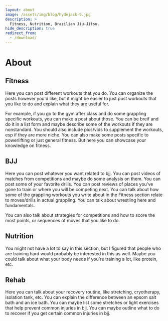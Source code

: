 ```yaml
---
layout: about
image: /assets/img/blog/hydejack-9.jpg
description: >
  Fitness, Nutrition, Brazilian Jiu-Jitsu.
hide_description: true
redirect_from:
  - /download/
---
```


# About

<!--author-->

<!-- 
## Hydejack

A boutique Jekyll theme for hackers, nerds, and academics.  
{:.lead}

1. this list will be replaced by the toc
{:toc .large-only}

![Screenshot](assets/img/blog/hydejack-9.jpg){:.lead width="1920" height="1080" loading="lazy"}

Hydejack's cover page on a variety of screen sizes.
{:.figcaption}
-->

<!--
**Hydejack** is a boutique Jekyll theme for hackers, nerds, and academics, with a focus on personal sites that are meant to impress. 

It includes a blog that is suitable for both prose and technical documentation, a portfolio to showcase your projects, and a resume template that looks amazing on the web and in print.

> Your complete presence on the web — A [blog], [portfolio], and [resume].
{:.lead}
-->

## Fitness

Here you can post different workouts that you do. You can organize the posts however you'd like, but it might be easier to just post workouts that you like to do and explain what they are useful for. 

For example, if you go to the gym after class and do some grappling specific workouts, you can make a post about those. You can be breif and do it in a list form and maybe describe some of the workouts if they are nonstandard. You should also include pics/vids to supplement the workouts, esp if they are more niche. You can also make some posts specific to powerlifting or just general fitness. But here you can showcase your knowledge on fitness. 

## BJJ

Here you can post whatever you want related to bjj. You can post videos of matches from competitions and maybe do some analysis on them. You can post some of your favorite drills. You can post reviews of places you've gone to train or where you will be competing next. You can talk about how some of the grappling workouts you write about in the Fitness section relate to moves/drills in actual grappling. You can talk about wrestling here and fundamentals.

You can also talk about strategies for competitions and how to score the most points, or sequences of moves that you like to do. 

## Nutrition

You might not have a lot to say in this section, but I figured that people who are training hard would probably be interested in this as well. Maybe you could talk about what your body needs if you're training a lot, like protein, etc. 

## Rehab

Here you can talk about your recovery routine, like stretching, cryotherapy, isolation tank, etc. You can explain the difference between an epsom salt bath and an ice bath. You can maybe list some stretches or light exercises that help prevent common injuries in bjj. You can maybe outline what to do to recover if you get certain common injuries in bjj. 




[blog]: /
[portfolio]: https://hydejack.com/examples/
[resume]: https://hydejack.com/resume/
[download]: https://hydejack.com/download/
[welcome]: https://hydejack.com/
[forms]: https://hydejack.com/forms-by-example/

[features]: #features
[news]: #build-an-audience
[syntax]: syntax-highlighting
[latex]: #beautiful-math
[dark]: https://hydejack.com/blog/hydejack/2018-09-01-introducing-dark-mode/
[search]: https://hydejack.com/#_search-input
[grid]: https://hydejack.com/blog/hydejack/

[lic]: LICENSE.md
[pro]: licenses/PRO.md
[docs]: docs/README.md
[ofln]: docs/advanced.md#enabling-offline-support
[math]: docs/writing.md#adding-math

[kit]: https://github.com/hydecorp/hydejack-starter-kit/releases
[src]: https://github.com/hydecorp/hydejack
[gem]: https://rubygems.org/gems/jekyll-theme-hydejack
[buy]: https://gum.co/nuOluY

[gpss]: https://developers.google.com/speed/pagespeed/insights/?url=https%3A%2F%2Fhydejack.com%2Fdocs%2F
[rouge]: http://rouge.jneen.net
[katex]: https://khan.github.io/KaTeX/
[mathjax]: https://www.mathjax.org/
[tinyletter]: https://tinyletter.com/
